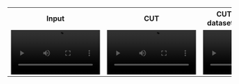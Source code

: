 <table>
  <tr>
    <th>Input</th>
    <th>CUT</th>
    <th>CUT w/ additional dataset augumentation</th>
    <th>CUT w/ Cycle</th>
    <th>CUT w/ Cycle (lower lambda)</th>
  </tr>
  <tr>
    <td><video src="https://github.com/user-attachments/assets/e0b08c55-7428-4fe5-a0c5-4b9880d092c8" width="200" controls></video></td>
    <td><video src="https://github.com/user-attachments/assets/f9da0239-5a76-457c-aade-794dbd924797" width="200" controls></video></td>
    <td><video src="https://github.com/user-attachments/assets/551519a8-a5a9-42a4-8480-406dc3edca1c" width="200" controls></video></td>
    <td><video src="https://github.com/user-attachments/assets/acf1fe9c-889f-4ddc-8276-73b706b2e936" width="200" controls></video></td>
    <td><video src="https://github.com/user-attachments/assets/3b464f61-726a-472c-85a1-366a66511831" width="200" controls></video></td>
  </tr>
</table>






